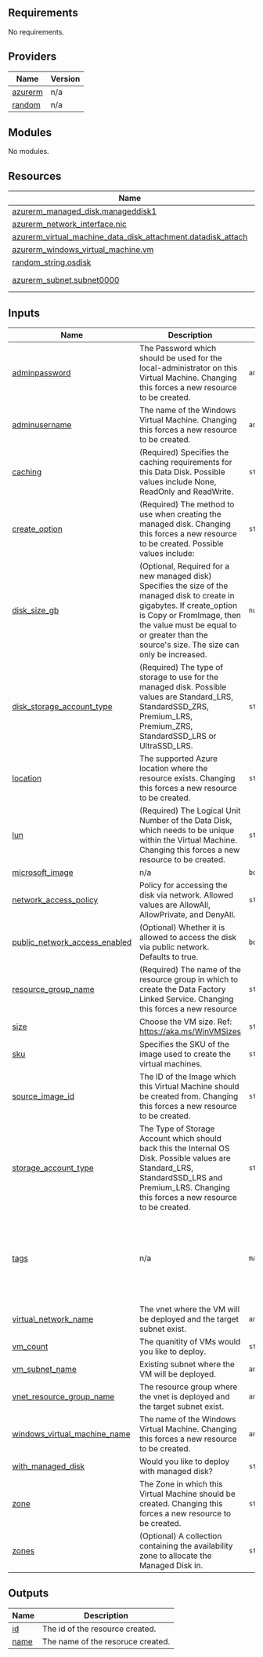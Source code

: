 <!-- BEGIN_TF_DOCS -->
## Requirements

No requirements.

## Providers

| Name | Version |
|------|---------|
| <a name="provider_azurerm"></a> [azurerm](#provider\_azurerm) | n/a |
| <a name="provider_random"></a> [random](#provider\_random) | n/a |

## Modules

No modules.

## Resources

| Name | Type |
|------|------|
| [azurerm_managed_disk.manageddisk1](https://registry.terraform.io/providers/hashicorp/azurerm/latest/docs/resources/managed_disk) | resource |
| [azurerm_network_interface.nic](https://registry.terraform.io/providers/hashicorp/azurerm/latest/docs/resources/network_interface) | resource |
| [azurerm_virtual_machine_data_disk_attachment.datadisk_attach](https://registry.terraform.io/providers/hashicorp/azurerm/latest/docs/resources/virtual_machine_data_disk_attachment) | resource |
| [azurerm_windows_virtual_machine.vm](https://registry.terraform.io/providers/hashicorp/azurerm/latest/docs/resources/windows_virtual_machine) | resource |
| [random_string.osdisk](https://registry.terraform.io/providers/hashicorp/random/latest/docs/resources/string) | resource |
| [azurerm_subnet.subnet0000](https://registry.terraform.io/providers/hashicorp/azurerm/latest/docs/data-sources/subnet) | data source |

## Inputs

| Name | Description | Type | Default | Required |
|------|-------------|------|---------|:--------:|
| <a name="input_adminpassword"></a> [adminpassword](#input\_adminpassword) | The Password which should be used for the local-administrator on this Virtual Machine. Changing this forces a new resource to be created. | `any` | n/a | yes |
| <a name="input_adminusername"></a> [adminusername](#input\_adminusername) | The name of the Windows Virtual Machine. Changing this forces a new resource to be created. | `any` | n/a | yes |
| <a name="input_caching"></a> [caching](#input\_caching) | (Required) Specifies the caching requirements for this Data Disk. Possible values include None, ReadOnly and ReadWrite. | `string` | `"ReadWrite"` | no |
| <a name="input_create_option"></a> [create\_option](#input\_create\_option) | (Required) The method to use when creating the managed disk. Changing this forces a new resource to be created. Possible values include: | `string` | `"Empty"` | no |
| <a name="input_disk_size_gb"></a> [disk\_size\_gb](#input\_disk\_size\_gb) | (Optional, Required for a new managed disk) Specifies the size of the managed disk to create in gigabytes. If create\_option is Copy or FromImage, then the value must be equal to or greater than the source's size. The size can only be increased. | `number` | `10` | no |
| <a name="input_disk_storage_account_type"></a> [disk\_storage\_account\_type](#input\_disk\_storage\_account\_type) | (Required) The type of storage to use for the managed disk. Possible values are Standard\_LRS, StandardSSD\_ZRS, Premium\_LRS, Premium\_ZRS, StandardSSD\_LRS or UltraSSD\_LRS. | `string` | `"StandardSSD_LRS"` | no |
| <a name="input_location"></a> [location](#input\_location) | The supported Azure location where the resource exists. Changing this forces a new resource to be created. | `string` | `"eastus2"` | no |
| <a name="input_lun"></a> [lun](#input\_lun) | (Required) The Logical Unit Number of the Data Disk, which needs to be unique within the Virtual Machine. Changing this forces a new resource to be created. | `string` | `"10"` | no |
| <a name="input_microsoft_image"></a> [microsoft\_image](#input\_microsoft\_image) | n/a | `bool` | `false` | no |
| <a name="input_network_access_policy"></a> [network\_access\_policy](#input\_network\_access\_policy) | Policy for accessing the disk via network. Allowed values are AllowAll, AllowPrivate, and DenyAll. | `string` | `"AllowAll"` | no |
| <a name="input_public_network_access_enabled"></a> [public\_network\_access\_enabled](#input\_public\_network\_access\_enabled) | (Optional) Whether it is allowed to access the disk via public network. Defaults to true. | `bool` | `false` | no |
| <a name="input_resource_group_name"></a> [resource\_group\_name](#input\_resource\_group\_name) | (Required) The name of the resource group in which to create the Data Factory Linked Service. Changing this forces a new resource | `string` | `"defaultrg"` | no |
| <a name="input_size"></a> [size](#input\_size) | Choose the VM size. Ref: https://aka.ms/WinVMSizes | `string` | `"Standard_DS2_v2"` | no |
| <a name="input_sku"></a> [sku](#input\_sku) | Specifies the SKU of the image used to create the virtual machines. | `string` | `"2019-Datacenter"` | no |
| <a name="input_source_image_id"></a> [source\_image\_id](#input\_source\_image\_id) | The ID of the Image which this Virtual Machine should be created from. Changing this forces a new resource to be created. | `string` | `"/subscriptions/00000000-0000-0000-0000-00000000000000/resourceGroups/VMImages/providers/Microsoft.Compute/galleries/ImageGallery_36142c11/images/Win2019_AzureWindowsBaseline_Definition"` | no |
| <a name="input_storage_account_type"></a> [storage\_account\_type](#input\_storage\_account\_type) | The Type of Storage Account which should back this the Internal OS Disk. Possible values are Standard\_LRS, StandardSSD\_LRS and Premium\_LRS. Changing this forces a new resource to be created. | `string` | `"StandardSSD_LRS"` | no |
| <a name="input_tags"></a> [tags](#input\_tags) | n/a | `map(string)` | <pre>{<br>  "ContactEmail": "jp.perez@microsoft.com",<br>  "ContactName": "JP",<br>  "Department": "IT",<br>  "Environment": "NonProd",<br>  "OwnerName": "JP",<br>  "Project": "Test"<br>}</pre> | no |
| <a name="input_virtual_network_name"></a> [virtual\_network\_name](#input\_virtual\_network\_name) | The vnet where the VM will be deployed and the target subnet exist. | `any` | n/a | yes |
| <a name="input_vm_count"></a> [vm\_count](#input\_vm\_count) | The quanitity of VMs would you like to deploy. | `string` | `"1"` | no |
| <a name="input_vm_subnet_name"></a> [vm\_subnet\_name](#input\_vm\_subnet\_name) | Existing subnet where the VM will be deployed. | `any` | n/a | yes |
| <a name="input_vnet_resource_group_name"></a> [vnet\_resource\_group\_name](#input\_vnet\_resource\_group\_name) | The resource group where the vnet is deployed and the target subnet exist. | `any` | n/a | yes |
| <a name="input_windows_virtual_machine_name"></a> [windows\_virtual\_machine\_name](#input\_windows\_virtual\_machine\_name) | The name of the Windows Virtual Machine. Changing this forces a new resource to be created. | `any` | n/a | yes |
| <a name="input_with_managed_disk"></a> [with\_managed\_disk](#input\_with\_managed\_disk) | Would you like to deploy with managed disk? | `string` | `"true"` | no |
| <a name="input_zone"></a> [zone](#input\_zone) | The Zone in which this Virtual Machine should be created. Changing this forces a new resource to be created. | `string` | `"2"` | no |
| <a name="input_zones"></a> [zones](#input\_zones) | (Optional) A collection containing the availability zone to allocate the Managed Disk in. | `string` | `"2"` | no |

## Outputs

| Name | Description |
|------|-------------|
| <a name="output_id"></a> [id](#output\_id) | The id of the resource created. |
| <a name="output_name"></a> [name](#output\_name) | The name of the resoruce created. |
<!-- END_TF_DOCS -->